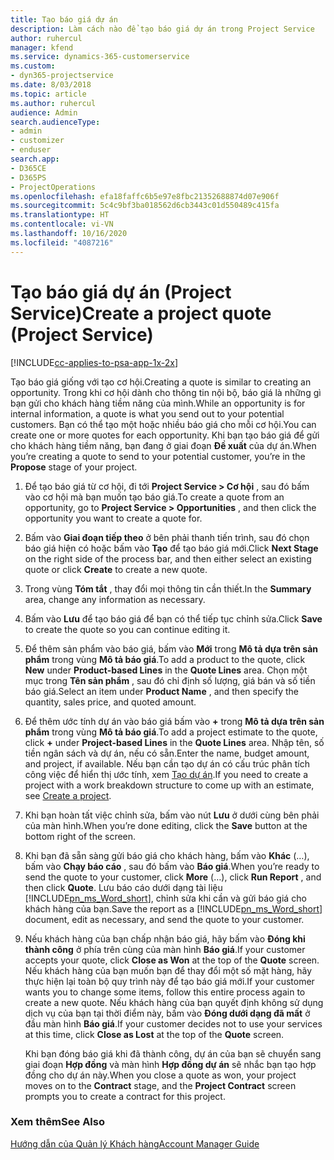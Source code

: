 ```yaml
---
title: Tạo báo giá dự án
description: Làm cách nào để tạo báo giá dự án trong Project Service
author: ruhercul
manager: kfend
ms.service: dynamics-365-customerservice
ms.custom:
- dyn365-projectservice
ms.date: 8/03/2018
ms.topic: article
ms.author: ruhercul
audience: Admin
search.audienceType:
- admin
- customizer
- enduser
search.app:
- D365CE
- D365PS
- ProjectOperations
ms.openlocfilehash: efa18faffc6b5e97e8fbc21352688874d07e906f
ms.sourcegitcommit: 5c4c9bf3ba018562d6cb3443c01d550489c415fa
ms.translationtype: HT
ms.contentlocale: vi-VN
ms.lasthandoff: 10/16/2020
ms.locfileid: "4087216"
---
```

# <a name="create-a-project-quote-project-service"></a><span data-ttu-id="a9039-103">Tạo báo giá dự án (Project Service)</span><span class="sxs-lookup"><span data-stu-id="a9039-103">Create a project quote (Project Service)</span></span>

[!INCLUDE[cc-applies-to-psa-app-1x-2x](../includes/cc-applies-to-psa-app-1x-2x.md)]

<span data-ttu-id="a9039-104">Tạo báo giá giống với tạo cơ hội.</span><span class="sxs-lookup"><span data-stu-id="a9039-104">Creating a quote is similar to creating an opportunity.</span></span> <span data-ttu-id="a9039-105">Trong khi cơ hội dành cho thông tin nội bộ, báo giá là những gì bạn gửi cho khách hàng tiềm năng của mình.</span><span class="sxs-lookup"><span data-stu-id="a9039-105">While an opportunity is for internal information, a quote is what you send out to your potential customers.</span></span> <span data-ttu-id="a9039-106">Bạn có thể tạo một hoặc nhiều báo giá cho mỗi cơ hội.</span><span class="sxs-lookup"><span data-stu-id="a9039-106">You can create one or more quotes for each opportunity.</span></span> <span data-ttu-id="a9039-107">Khi bạn tạo báo giá để gửi cho khách hàng tiềm năng, bạn đang ở giai đoạn **Đề xuất** của dự án.</span><span class="sxs-lookup"><span data-stu-id="a9039-107">When you’re creating a quote to send to your potential customer, you’re in the **Propose** stage of your project.</span></span>  
  
1. <span data-ttu-id="a9039-108">Để tạo báo giá từ cơ hội, đi tới **Project Service > Cơ hội** , sau đó bấm vào cơ hội mà bạn muốn tạo báo giá.</span><span class="sxs-lookup"><span data-stu-id="a9039-108">To create a quote from an opportunity, go to **Project Service > Opportunities** , and then click the opportunity you want to create a quote for.</span></span>  
  
2. <span data-ttu-id="a9039-109">Bấm vào **Giai đoạn tiếp theo** ở bên phải thanh tiến trình, sau đó chọn báo giá hiện có hoặc bấm vào **Tạo** để tạo báo giá mới.</span><span class="sxs-lookup"><span data-stu-id="a9039-109">Click **Next Stage** on the right side of the process bar, and then either select an existing quote or click **Create** to create a new quote.</span></span>  
  
3. <span data-ttu-id="a9039-110">Trong vùng **Tóm tắt** , thay đổi mọi thông tin cần thiết.</span><span class="sxs-lookup"><span data-stu-id="a9039-110">In the **Summary** area, change any information as necessary.</span></span>  
  
4. <span data-ttu-id="a9039-111">Bấm vào **Lưu** để tạo báo giá để bạn có thể tiếp tục chỉnh sửa.</span><span class="sxs-lookup"><span data-stu-id="a9039-111">Click **Save** to create the quote so you can continue editing it.</span></span>  
  
5. <span data-ttu-id="a9039-112">Để thêm sản phẩm vào báo giá, bấm vào **Mới** trong **Mô tả dựa trên sản phẩm** trong vùng **Mô tả báo giá**.</span><span class="sxs-lookup"><span data-stu-id="a9039-112">To add a product to the quote, click **New** under **Product-based Lines** in the **Quote Lines** area.</span></span> <span data-ttu-id="a9039-113">Chọn một mục trong **Tên sản phẩm** , sau đó chỉ định số lượng, giá bán và số tiền báo giá.</span><span class="sxs-lookup"><span data-stu-id="a9039-113">Select an item under **Product Name** , and then specify the quantity, sales price, and quoted amount.</span></span>  
  
6. <span data-ttu-id="a9039-114">Để thêm ước tính dự án vào báo giá bấm vào **+** trong **Mô tả dựa trên sản phẩm** trong vùng **Mô tả báo giá**.</span><span class="sxs-lookup"><span data-stu-id="a9039-114">To add a project estimate to the quote, click **+** under **Project-based Lines** in the **Quote Lines** area.</span></span> <span data-ttu-id="a9039-115">Nhập tên, số tiền ngân sách và dự án, nếu có sẵn.</span><span class="sxs-lookup"><span data-stu-id="a9039-115">Enter the name, budget amount, and project, if available.</span></span> <span data-ttu-id="a9039-116">Nếu bạn cần tạo dự án có cấu trúc phân tích công việc để hiển thị ước tính, xem [Tạo dự án](../psa/create-project.md).</span><span class="sxs-lookup"><span data-stu-id="a9039-116">If you need to create a project with a work breakdown structure to come up with an estimate, see [Create a project](../psa/create-project.md).</span></span>  
  
7. <span data-ttu-id="a9039-117">Khi bạn hoàn tất việc chỉnh sửa, bấm vào nút **Lưu** ở dưới cùng bên phải của màn hình.</span><span class="sxs-lookup"><span data-stu-id="a9039-117">When you’re done editing, click the **Save** button at the bottom right of the screen.</span></span>  
  
8. <span data-ttu-id="a9039-118">Khi bạn đã sẵn sàng gửi báo giá cho khách hàng, bấm vào **Khác** (…), bấm vào **Chạy báo cáo** , sau đó bấm vào **Báo giá**.</span><span class="sxs-lookup"><span data-stu-id="a9039-118">When you’re ready to send the quote to your customer, click **More** (…), click **Run Report** , and then click **Quote**.</span></span> <span data-ttu-id="a9039-119">Lưu báo cáo dưới dạng tài liệu [!INCLUDE[pn_ms_Word_short](../includes/pn-ms-word-short.md)], chỉnh sửa khi cần và gửi báo giá cho khách hàng của bạn.</span><span class="sxs-lookup"><span data-stu-id="a9039-119">Save the report as a [!INCLUDE[pn_ms_Word_short](../includes/pn-ms-word-short.md)] document, edit as necessary, and send the quote to your customer.</span></span>  
  
9. <span data-ttu-id="a9039-120">Nếu khách hàng của bạn chấp nhận báo giá, hãy bấm vào **Đóng khi thành công** ở phía trên cùng của màn hình **Báo giá**.</span><span class="sxs-lookup"><span data-stu-id="a9039-120">If your customer accepts your quote, click **Close as Won** at the top of the **Quote** screen.</span></span> <span data-ttu-id="a9039-121">Nếu khách hàng của bạn muốn bạn để thay đổi một số mặt hàng, hãy thực hiện lại toàn bộ quy trình này để tạo báo giá mới.</span><span class="sxs-lookup"><span data-stu-id="a9039-121">If your customer wants you to change some items, follow this entire process again to create a new quote.</span></span> <span data-ttu-id="a9039-122">Nếu khách hàng của bạn quyết định không sử dụng dịch vụ của bạn tại thời điểm này, bấm vào **Đóng dưới dạng đã mất** ở đầu màn hình **Báo giá**.</span><span class="sxs-lookup"><span data-stu-id="a9039-122">If your customer decides not to use your services at this time, click **Close as Lost** at the top of the **Quote** screen.</span></span>  
  
   <span data-ttu-id="a9039-123">Khi bạn đóng báo giá khi đã thành công, dự án của bạn sẽ chuyển sang giai đoạn **Hợp đồng** và màn hình **Hợp đồng dự án** sẽ nhắc bạn tạo hợp đồng cho dự án này.</span><span class="sxs-lookup"><span data-stu-id="a9039-123">When you close a quote as won, your project moves on to the **Contract** stage, and the **Project Contract** screen prompts you to create a contract for this project.</span></span>  
  
### <a name="see-also"></a><span data-ttu-id="a9039-124">Xem thêm</span><span class="sxs-lookup"><span data-stu-id="a9039-124">See Also</span></span>  
 [<span data-ttu-id="a9039-125">Hướng dẫn của Quản lý Khách hàng</span><span class="sxs-lookup"><span data-stu-id="a9039-125">Account Manager Guide</span></span>](../psa/account-manager-guide.md)
